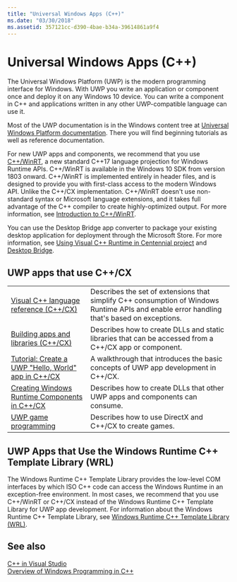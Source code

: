 ```yaml
---
title: "Universal Windows Apps (C++)"
ms.date: "03/30/2018"
ms.assetid: 357121cc-d390-4bae-b34a-39614861a9f4
---
```

# Universal Windows Apps (C++)

The Universal Windows Platform (UWP) is the modern programming interface for Windows. With UWP you write an application or component once and deploy it on any Windows 10 device. You can write a component in C++ and applications written in any other UWP-compatible language can use it.

Most of the UWP documentation is in the Windows content tree at [Universal Windows Platform documentation](/windows/uwp/). There you will find beginning tutorials as well as reference documentation. 

For new UWP apps and components, we recommend that you use [C++/WinRT](/windows/uwp/cpp-and-winrt-apis/), a new standard C++17 language projection for Windows Runtime APIs. C++/WinRT is available in the Windows 10 SDK from version 1803 onward. C++/WinRT is implemented entirely in header files, and is designed to provide you with first-class access to the modern Windows API. Unlike the C++/CX implementation. C++/WinRT doesn't use non-standard syntax or Microsoft language extensions, and it takes full advantage of the C++ compiler to create highly-optimized output. For more information, see [Introduction to C++/WinRT](/windows/uwp/cpp-and-winrt-apis/intro-to-using-cpp-with-winrt).

You can use the Desktop Bridge app converter to package your existing desktop application for deployment through the Microsoft Store. For more information, see [Using Visual C++ Runtime in Centennial project](https://blogs.msdn.microsoft.com/vcblog/2016/07/07/using-visual-c-runtime-in-centennial-project) and [Desktop Bridge](/windows/uwp/porting/desktop-to-uwp-root).

## UWP apps that use C++/CX

|||
|-|-|
|[Visual C++ language reference (C++/CX)](visual-c-language-reference-c-cx.md)|Describes the set of extensions that simplify C++ consumption of Windows Runtime APIs and enable error handling that's based on exceptions.|
|[Building apps and libraries (C++/CX)](building-apps-and-libraries-c-cx.md)|Describes how to create DLLs and static libraries that can be accessed from a C++/CX app or component.|
|[Tutorial: Create a UWP "Hello, World" app in C++/CX](/windows/uwp/get-started/create-a-basic-windows-10-app-in-cpp)|A walkthrough that introduces the basic concepts of UWP app development in C++/CX. |
|[Creating Windows Runtime Components in C++/CX](/windows/uwp/winrt-components/creating-windows-runtime-components-in-cpp)|Describes how to create DLLs that other UWP apps and components can consume.|
|[UWP game programming](/windows/uwp/gaming/)|Describes how to use DirectX and C++/CX to create games.|

## UWP Apps that Use the Windows Runtime C++ Template Library (WRL)

The Windows Runtime C++ Template Library provides the low-level COM interfaces by which ISO C++ code can access the Windows Runtime in an exception-free environment. In most cases, we recommend that you use C++/WinRT or C++/CX instead of the Windows Runtime C++ Template Library for UWP app development. For information about the Windows Runtime C++ Template Library, see [Windows Runtime C++ Template Library (WRL)](wrl/windows-runtime-cpp-template-library-wrl.md).

## See also

[C++ in Visual Studio](../overview/visual-cpp-in-visual-studio.md)<br/>
[Overview of Windows Programming in C++](../windows/overview-of-windows-programming-in-cpp.md)<br/>